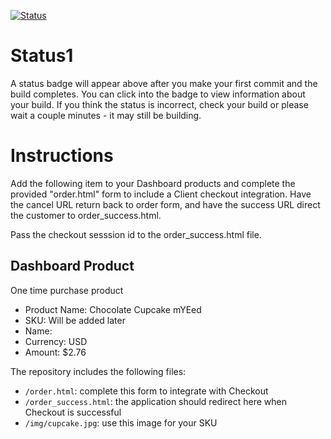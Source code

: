 [![Status](https://img.shields.io/badge/status-BUILDING%20COMMIT:%203017f9e671999b50f2df1794a5cc34871633be0c-yellow.svg)](https://github.com/raysaavedra-work/bakery_scaffold_m9PvwRIQeBEazMlV/commit/3017f9e671999b50f2df1794a5cc34871633be0c)


# Status1

A status badge will appear above after you make your first commit and the build completes. You can click into the badge to view information about your build. If you think the status is incorrect, check your build or please wait a couple minutes - it may still be building.

# Instructions

Add the following item to your Dashboard products and complete the provided "order.html" form to include a Client checkout integration. Have the cancel URL return back to order form, and have the success URL direct the customer to order_success.html.

Pass the checkout sesssion id to the order_success.html file.

## Dashboard Product
One time purchase product
* Product Name: Chocolate Cupcake mYEed
* SKU: Will be added later
* Name: 
* Currency: USD
* Amount: $2.76

The repository includes the following files:
* `/order.html`: complete this form to integrate with Checkout
* `/order_success.html`: the application should redirect here when Checkout is successful
* `/img/cupcake.jpg`: use this image for your SKU
